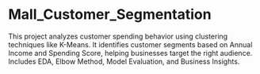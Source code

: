 # Mall_Customer_Segmentation
This project analyzes customer spending behavior using clustering techniques like K-Means. It identifies customer segments based on Annual Income and Spending Score, helping businesses target the right audience. Includes EDA, Elbow Method, Model Evaluation, and Business Insights. 
